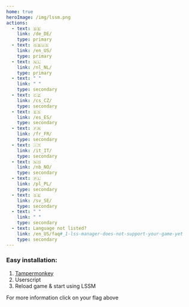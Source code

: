 ```yaml
---
home: true
heroImage: /img/lssm.png
actions:
  - text: 🇩🇪
    link: /de_DE/
    type: primary
  - text: 🇬🇧🇺🇸
    link: /en_US/
    type: primary
  - text: 🇳🇱
    link: /nl_NL/
    type: primary
  - text: " "
    link: " "
    type: secondary
  - text: 🇨🇿
    link: /cs_CZ/
    type: secondary
  - text: 🇪🇸
    link: /es_ES/
    type: secondary
  - text: 🇫🇷
    link: /fr_FR/
    type: secondary
  - text: 🇮🇹
    link: /it_IT/
    type: secondary
  - text: 🇳🇴
    link: /nb_NO/
    type: secondary
  - text: 🇵🇱
    link: /pl_PL/
    type: secondary
  - text: 🇸🇪
    link: /sv_SE/
    type: secondary
  - text: " "
    link: " "
    type: secondary
  - text: Language not listed?
    link: /en_US/faq#_1-lss-manager-does-not-support-your-game-yet
    type: secondary
---
```


<!-- Do NOT edit anything above this line! Any edits will be removed by CI as content is auto generated! -->

### Easy installation:
1. [Tampermonkey](https://tampermonkey.net)
2. <a :href="`${$theme.variables.server}lssm-v4.user.js`" target="_blank">Userscript</a>
3. Reload game & start using LSSM

For more information click on your flag above
